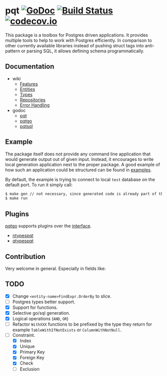 # pqt [![GoDoc](https://godoc.org/github.com/piotrkowalczuk/pqt?status.svg)](http://godoc.org/github.com/piotrkowalczuk/pqt)&nbsp;[![Build Status](https://travis-ci.org/piotrkowalczuk/pqt.svg?branch=master)](https://travis-ci.org/piotrkowalczuk/pqt)&nbsp;[![codecov.io](https://codecov.io/github/piotrkowalczuk/pqt/coverage.svg?branch=master)](https://codecov.io/github/piotrkowalczuk/pqt?branch=master)

This package is a toolbox for Postgres driven applications.
It provides multiple tools to help to work with Postgres efficiently.
In comparison to other currently available libraries instead of pushing struct tags into anti-pattern or parsing SQL, it allows defining schema programmatically.

## Documentation

* wiki
    * [Features](https://github.com/piotrkowalczuk/pqt/wiki/Features)
    * [Entities](https://github.com/piotrkowalczuk/pqt/wiki/Entities)
    * [Types](https://github.com/piotrkowalczuk/pqt/wiki/Types)
    * [Repositories](https://github.com/piotrkowalczuk/pqt/wiki/Repositories)
    * [Error Handling](https://github.com/piotrkowalczuk/pqt/wiki/Error-Handling)
* godoc 
    * [pqt](http://godoc.org/github.com/piotrkowalczuk/pqt)
    * [pqtgo](http://godoc.org/github.com/piotrkowalczuk/pqt/pqtgo)
    * [pqtsql](http://godoc.org/github.com/piotrkowalczuk/pqt/pqtsql)

## Example

The package itself does not provide any command line application that would generate output out of given input. 
Instead, it encourages to write local generation application next to the proper package. 
A good example of how such an application could be structured can be found in [examples](https://github.com/piotrkowalczuk/pqt/tree/master/example).

By default, the example is trying to connect to local `test` database on the default port.
To run it simply call:

```bash
$ make gen // not necessary, since generated code is already part of the repo
$ make run
```

## Plugins 

[pqtgo](github.com/piotrkowalczuk/pqt/pqtgo) supports plugins over the [interface](https://godoc.org/github.com/piotrkowalczuk/pqt/pqtgo#Plugin).

* [ntypespqt](github.com/piotrkowalczuk/ntypes)
* [qtypespqt](github.com/piotrkowalczuk/qtypes)

## Contribution

Very welcome in general. Especially in fields like:

## TODO

* [x] Change `<entity-name>FindExpr.OrderBy` to slice.
* [ ] Postgres types better support.
* [x] Support for functions.
* [x] Selective go/sql generation.
* [x] Logical operations (`AND`, `OR`)
* [ ] Refactor `WithXXX` functions to be prefixed by the type they return for example `TableWithIfNotExists` or `ColumnWithNotNull`.
* [ ] Constraint.
    * [x] Index
    * [x] Unique
    * [x] Primary Key
    * [x] Foreign Key
    * [x] Check
    * [ ] Exclusion
